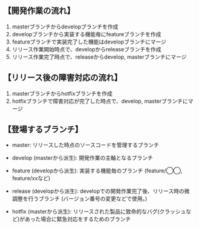 ## 【開発作業の流れ】
1. masterブランチからdevelopブランチを作成
2. developブランチから実装する機能毎にfeatureブランチを作成
3. featureブランチで実装完了した機能はdevelopブランチにマージ
4. リリース作業開始時点で、developからreleaseブランチを作成
5. リリース作業完了時点で、releaseからdevelop, masterブランチにマージ
## 【リリース後の障害対応の流れ】
1. masterブランチからhotfixブランチを作成
2. hotfixブランチで障害対応が完了した時点で、develop, masterブランチにマージ
## 【登場するブランチ】
- master:
    リリースした時点のソースコードを管理するブランチ

- develop (masterから派生):
    開発作業の主軸となるブランチ

- feature (developから派生):
    実装する機能毎のブランチ (feature/◯◯, feature/xxなど)

- release (developから派生):
    developでの開発作業完了後、リリース時の微調整を行うブランチ
    (バージョン番号の変更などで使用。)

- hotfix (masterから派生):
    リリースされた製品に致命的なバグ(クラッシュなど)があった場合に緊急対応をするためのブランチ